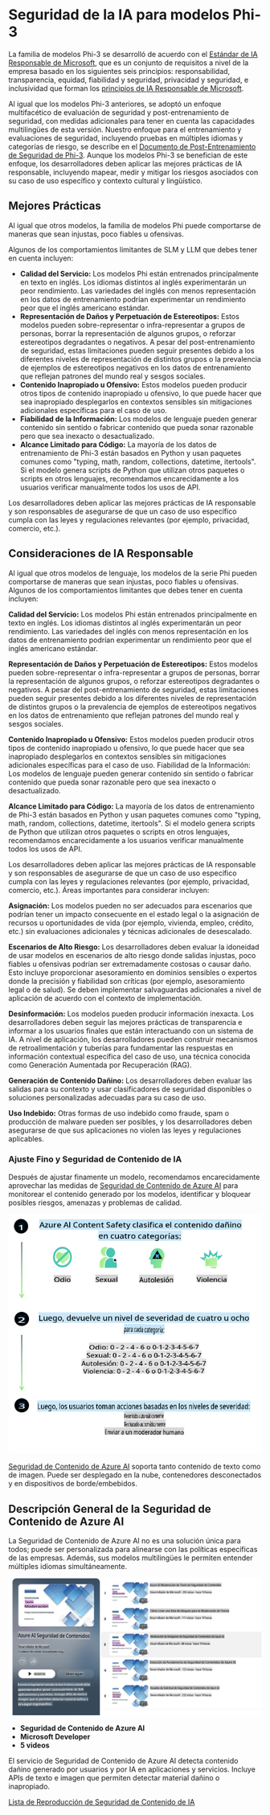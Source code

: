 # Seguridad de la IA para modelos Phi-3

La familia de modelos Phi-3 se desarrolló de acuerdo con el [Estándar de IA Responsable de Microsoft](https://query.prod.cms.rt.microsoft.com/cms/api/am/binary/RE5cmFl), que es un conjunto de requisitos a nivel de la empresa basado en los siguientes seis principios: responsabilidad, transparencia, equidad, fiabilidad y seguridad, privacidad y seguridad, e inclusividad que forman los [principios de IA Responsable de Microsoft](https://www.microsoft.com/ai/responsible-ai).

Al igual que los modelos Phi-3 anteriores, se adoptó un enfoque multifacético de evaluación de seguridad y post-entrenamiento de seguridad, con medidas adicionales para tener en cuenta las capacidades multilingües de esta versión. Nuestro enfoque para el entrenamiento y evaluaciones de seguridad, incluyendo pruebas en múltiples idiomas y categorías de riesgo, se describe en el [Documento de Post-Entrenamiento de Seguridad de Phi-3](https://arxiv.org/abs/2407.13833). Aunque los modelos Phi-3 se benefician de este enfoque, los desarrolladores deben aplicar las mejores prácticas de IA responsable, incluyendo mapear, medir y mitigar los riesgos asociados con su caso de uso específico y contexto cultural y lingüístico.

## Mejores Prácticas

Al igual que otros modelos, la familia de modelos Phi puede comportarse de maneras que sean injustas, poco fiables u ofensivas.

Algunos de los comportamientos limitantes de SLM y LLM que debes tener en cuenta incluyen:

- **Calidad del Servicio:** Los modelos Phi están entrenados principalmente en texto en inglés. Los idiomas distintos al inglés experimentarán un peor rendimiento. Las variedades del inglés con menos representación en los datos de entrenamiento podrían experimentar un rendimiento peor que el inglés americano estándar.
- **Representación de Daños y Perpetuación de Estereotipos:** Estos modelos pueden sobre-representar o infra-representar a grupos de personas, borrar la representación de algunos grupos, o reforzar estereotipos degradantes o negativos. A pesar del post-entrenamiento de seguridad, estas limitaciones pueden seguir presentes debido a los diferentes niveles de representación de distintos grupos o la prevalencia de ejemplos de estereotipos negativos en los datos de entrenamiento que reflejan patrones del mundo real y sesgos sociales.
- **Contenido Inapropiado u Ofensivo:** Estos modelos pueden producir otros tipos de contenido inapropiado u ofensivo, lo que puede hacer que sea inapropiado desplegarlos en contextos sensibles sin mitigaciones adicionales específicas para el caso de uso.
- **Fiabilidad de la Información:** Los modelos de lenguaje pueden generar contenido sin sentido o fabricar contenido que pueda sonar razonable pero que sea inexacto o desactualizado.
- **Alcance Limitado para Código:** La mayoría de los datos de entrenamiento de Phi-3 están basados en Python y usan paquetes comunes como "typing, math, random, collections, datetime, itertools". Si el modelo genera scripts de Python que utilizan otros paquetes o scripts en otros lenguajes, recomendamos encarecidamente a los usuarios verificar manualmente todos los usos de API.

Los desarrolladores deben aplicar las mejores prácticas de IA responsable y son responsables de asegurarse de que un caso de uso específico cumpla con las leyes y regulaciones relevantes (por ejemplo, privacidad, comercio, etc.).

## Consideraciones de IA Responsable

Al igual que otros modelos de lenguaje, los modelos de la serie Phi pueden comportarse de maneras que sean injustas, poco fiables u ofensivas. Algunos de los comportamientos limitantes que debes tener en cuenta incluyen:

**Calidad del Servicio:** Los modelos Phi están entrenados principalmente en texto en inglés. Los idiomas distintos al inglés experimentarán un peor rendimiento. Las variedades del inglés con menos representación en los datos de entrenamiento podrían experimentar un rendimiento peor que el inglés americano estándar.

**Representación de Daños y Perpetuación de Estereotipos:** Estos modelos pueden sobre-representar o infra-representar a grupos de personas, borrar la representación de algunos grupos, o reforzar estereotipos degradantes o negativos. A pesar del post-entrenamiento de seguridad, estas limitaciones pueden seguir presentes debido a los diferentes niveles de representación de distintos grupos o la prevalencia de ejemplos de estereotipos negativos en los datos de entrenamiento que reflejan patrones del mundo real y sesgos sociales.

**Contenido Inapropiado u Ofensivo:** Estos modelos pueden producir otros tipos de contenido inapropiado u ofensivo, lo que puede hacer que sea inapropiado desplegarlos en contextos sensibles sin mitigaciones adicionales específicas para el caso de uso. Fiabilidad de la Información: Los modelos de lenguaje pueden generar contenido sin sentido o fabricar contenido que pueda sonar razonable pero que sea inexacto o desactualizado.

**Alcance Limitado para Código:** La mayoría de los datos de entrenamiento de Phi-3 están basados en Python y usan paquetes comunes como "typing, math, random, collections, datetime, itertools". Si el modelo genera scripts de Python que utilizan otros paquetes o scripts en otros lenguajes, recomendamos encarecidamente a los usuarios verificar manualmente todos los usos de API.

Los desarrolladores deben aplicar las mejores prácticas de IA responsable y son responsables de asegurarse de que un caso de uso específico cumpla con las leyes y regulaciones relevantes (por ejemplo, privacidad, comercio, etc.). Áreas importantes para considerar incluyen:

**Asignación:** Los modelos pueden no ser adecuados para escenarios que podrían tener un impacto consecuente en el estado legal o la asignación de recursos u oportunidades de vida (por ejemplo, vivienda, empleo, crédito, etc.) sin evaluaciones adicionales y técnicas adicionales de desescalado.

**Escenarios de Alto Riesgo:** Los desarrolladores deben evaluar la idoneidad de usar modelos en escenarios de alto riesgo donde salidas injustas, poco fiables u ofensivas podrían ser extremadamente costosas o causar daño. Esto incluye proporcionar asesoramiento en dominios sensibles o expertos donde la precisión y fiabilidad son críticas (por ejemplo, asesoramiento legal o de salud). Se deben implementar salvaguardas adicionales a nivel de aplicación de acuerdo con el contexto de implementación.

**Desinformación:** Los modelos pueden producir información inexacta. Los desarrolladores deben seguir las mejores prácticas de transparencia e informar a los usuarios finales que están interactuando con un sistema de IA. A nivel de aplicación, los desarrolladores pueden construir mecanismos de retroalimentación y tuberías para fundamentar las respuestas en información contextual específica del caso de uso, una técnica conocida como Generación Aumentada por Recuperación (RAG).

**Generación de Contenido Dañino:** Los desarrolladores deben evaluar las salidas para su contexto y usar clasificadores de seguridad disponibles o soluciones personalizadas adecuadas para su caso de uso.

**Uso Indebido:** Otras formas de uso indebido como fraude, spam o producción de malware pueden ser posibles, y los desarrolladores deben asegurarse de que sus aplicaciones no violen las leyes y regulaciones aplicables.

### Ajuste Fino y Seguridad de Contenido de IA

Después de ajustar finamente un modelo, recomendamos encarecidamente aprovechar las medidas de [Seguridad de Contenido de Azure AI](https://learn.microsoft.com/azure/ai-services/content-safety/overview) para monitorear el contenido generado por los modelos, identificar y bloquear posibles riesgos, amenazas y problemas de calidad.

![Phi3AISafety](../../../../translated_images/phi3aisafety.dc76a5bdb07ffc178e8e6d6be94d55a847ad1477d379bc28055823c777e3b06f.es.png)

[Seguridad de Contenido de Azure AI](https://learn.microsoft.com/azure/ai-services/content-safety/overview) soporta tanto contenido de texto como de imagen. Puede ser desplegado en la nube, contenedores desconectados y en dispositivos de borde/embebidos.

## Descripción General de la Seguridad de Contenido de Azure AI

La Seguridad de Contenido de Azure AI no es una solución única para todos; puede ser personalizada para alinearse con las políticas específicas de las empresas. Además, sus modelos multilingües le permiten entender múltiples idiomas simultáneamente.

![AIContentSafety](../../../../translated_images/AIcontentsafety.2319fe2f8154f2594e16643d4a4696100b7bb74af96b7a82b8f3327618d81122.es.png)

- **Seguridad de Contenido de Azure AI**
- **Microsoft Developer**
- **5 videos**

El servicio de Seguridad de Contenido de Azure AI detecta contenido dañino generado por usuarios y por IA en aplicaciones y servicios. Incluye APIs de texto e imagen que permiten detectar material dañino o inapropiado.

[Lista de Reproducción de Seguridad de Contenido de IA](https://www.youtube.com/playlist?list=PLlrxD0HtieHjaQ9bJjyp1T7FeCbmVcPkQ)

